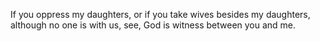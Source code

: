 If you oppress my daughters, or if you take wives besides my daughters, although no one is with us, see, God is witness between you and me.

